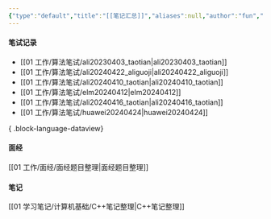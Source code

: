 ```yaml
---
{"type":"default","title":"[[笔记汇总]]","aliases":null,"author":"fun","category":null,"tags":["gardenEntry"],"date":"2024-04-22","comments":true,"publish":true,"dg-publish":true,"dg-home":true,"updated":"2024-05-07T12:22:52.790+08:00","permalink":"/笔记汇总/","dgPassFrontmatter":true,"created":"2024-04-22T21:47:19.202+08:00"}
---
```



#### 笔试记录
- [[01 工作/算法笔试/ali20230403_taotian\|ali20230403_taotian]]
- [[01 工作/算法笔试/ali20240422_aliguoji\|ali20240422_aliguoji]]
- [[01 工作/算法笔试/ali20240410_taotian\|ali20240410_taotian]]
- [[01 工作/算法笔试/elm20240412\|elm20240412]]
- [[01 工作/算法笔试/ali20240416_taotian\|ali20240416_taotian]]
- [[01 工作/算法笔试/huawei20240424\|huawei20240424]]

{ .block-language-dataview}

#### 面经
[[01 工作/面经/面经题目整理\|面经题目整理]]

#### 笔记

[[01 学习笔记/计算机基础/C++笔记整理\|C++笔记整理]]